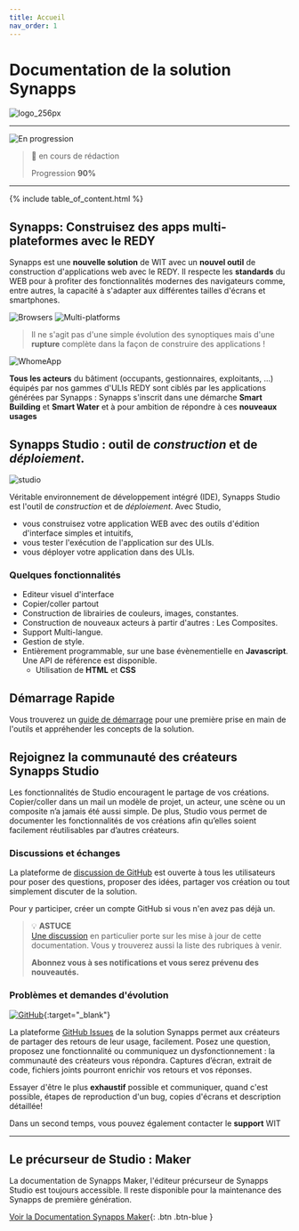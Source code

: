 ```yaml
---
title: Accueil
nav_order: 1
---
```


Documentation de la solution Synapps
====================================

![logo_256px](assets/logo_256px.png)

------


![En progression](assets/under-progress.gif)

> 🚧 en cours de rédaction
>
> Progression **90%**

------

{% include table_of_content.html %}

## **Synapps**: Construisez des apps **multi-plateformes** avec le **REDY**

Synapps est une **nouvelle solution** de WIT avec un **nouvel outil** de construction d'applications web avec le REDY. Il respecte les **standards** du WEB pour à profiter des fonctionnalités modernes des navigateurs comme, entre autres, la capacité à s'adapter aux différentes tailles d'écrans et smartphones.


![Browsers](assets/browsers.png)
![Multi-platforms](assets/multi-platforms.png)

> Il ne s'agit pas d'une simple évolution des synoptiques mais d'une **rupture** complète dans la façon de construire des applications !

![WhomeApp](assets/WHomeApp.gif)

**Tous les acteurs** du bâtiment (occupants, gestionnaires, exploitants, …) équipés par nos gammes d'ULIs REDY sont ciblés par les applications générées par Synapps : Synapps s'inscrit dans une démarche **Smart Building** et **Smart Water** et à pour ambition de répondre à ces **nouveaux usages**

## Synapps Studio : outil de *construction* et de *déploiement*.

![studio](assets/studio-001.png)

Véritable environnement de développement intégré (IDE), Synapps Studio est l'outil de *construction* et de *déploiement*.
Avec Studio,
 - vous construisez votre application WEB avec des outils d'édition d'interface simples et intuitifs,
 - vous tester l'exécution de l'application sur des ULIs.
 - vous déployer votre application dans des ULIs.


### Quelques fonctionnalités
  - Editeur visuel d'interface
  - Copier/coller partout
  - Construction de librairies de couleurs, images, constantes.
  - Construction de nouveaux acteurs à partir d'autres : Les Composites.
  - Support Multi-langue.
  - Gestion de style.
  - Entièrement programmable, sur une base évènementielle en **Javascript**. Une API de référence est disponible.
    - Utilisation de **HTML** et **CSS**


## Démarrage Rapide

Vous trouverez un [guide de démarrage](./quick-start) pour une première prise en main de l'outils et appréhender les concepts de la solution.

## Rejoignez la communauté des créateurs Synapps Studio

Les fonctionnalités de Studio encouragent le
partage de vos créations. Copier/coller dans
un mail un modèle de projet, un acteur, une
scène ou un composite n’a jamais été aussi
simple. De plus, Studio vous permet de
documenter les fonctionnalités de vos
créations afin qu’elles soient facilement
réutilisables par d’autres créateurs.


### Discussions et échanges

La plateforme de [discussion de GitHub](https://github.com/witsa/synapps/discussions) est ouverte à tous les utilisateurs pour poser des questions, proposer des idées, partager vos création ou tout simplement discuter de la solution.

Pour y participer, créer un compte GitHub si vous n'en avez pas déjà un.

> 💡 **ASTUCE**<br> [Une discussion](https://github.com/witsa/synapps/discussions) en particulier porte sur les mise à jour de cette documentation. Vous y trouverez aussi la liste des rubriques à venir.
>
> **Abonnez vous à ses notifications et vous serez prévenu des nouveautés.**


### Problèmes et demandes d'évolution

[![GitHub](assets/github.png)](https://github.com/witsa/synapps/issues){:target="_blank"}

La plateforme [GitHub Issues](https://github.com/witsa/synapps/issues) de la solution
Synapps permet aux créateurs de partager
des retours de leur usage, facilement.
Posez une question, proposez une
fonctionnalité ou communiquez un
dysfonctionnement : la communauté des
créateurs vous répondra.
Captures d’écran, extrait de code, fichiers
joints pourront enrichir vos retours et vos
réponses.

Essayer d'être le plus **exhaustif** possible et communiquer, quand c'est possible, étapes de reproduction d'un bug, copies d'écrans et description détaillée!

Dans un second temps, vous pouvez également contacter le **support** WIT


---------------------

## Le précurseur de Studio : Maker

La documentation de Synapps Maker, l'éditeur précurseur de Synapps Studio est toujours accessible. Il reste disponible pour la maintenance des Synapps de première génération.

[Voir la Documentation Synapps Maker](./maker/README.md){: .btn .btn-blue }
